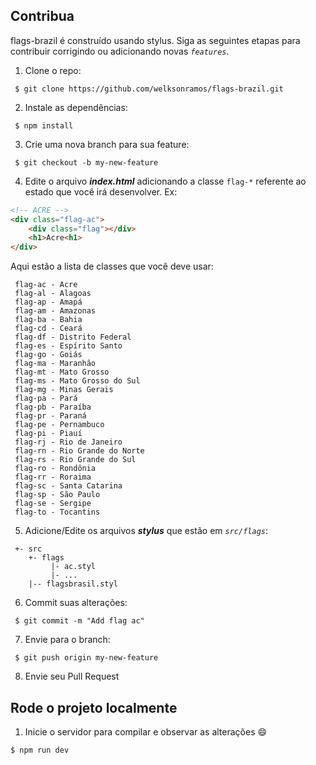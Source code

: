 ## Contribua

flags-brazil é construído usando stylus. Siga as seguintes etapas para contribuir corrigindo ou adicionando novas _`features`_.

1. Clone o repo:
 ```
  $ git clone https://github.com/welksonramos/flags-brazil.git
 ```

2. Instale as dependências:
 ```
  $ npm install
 ```

3. Crie uma nova branch para sua feature:
 ```
  $ git checkout -b my-new-feature
 ```

4. Edite o arquivo **_index.html_** adicionando a classe `flag-*` referente ao estado que você irá desenvolver.
  Ex:
  ```html
  <!-- ACRE -->
  <div class="flag-ac">
	  <div class="flag"></div>
	  <h1>Acre<h1>
  </div>
  ```
  Aqui estão a lista de classes que você deve usar:
 ```
  flag-ac - Acre
  flag-al - Alagoas
  flag-ap - Amapá
  flag-am - Amazonas
  flag-ba - Bahia
  flag-cd - Ceará
  flag-df - Distrito Federal
  flag-es - Espírito Santo
  flag-go - Goiás
  flag-ma - Maranhão
  flag-mt - Mato Grosso
  flag-ms - Mato Grosso do Sul
  flag-mg - Minas Gerais
  flag-pa - Pará
  flag-pb - Paraíba
  flag-pr - Paraná
  flag-pe - Pernambuco
  flag-pi - Piauí
  flag-rj - Rio de Janeiro
  flag-rn - Rio Grande do Norte
  flag-rs - Rio Grande do Sul
  flag-ro - Rondônia
  flag-rr - Roraima
  flag-sc - Santa Catarina
  flag-sp - São Paulo
  flag-se - Sergipe
  flag-to - Tocantins
  ```

5. Adicione/Edite os arquivos **_stylus_** que estão em _`src/flags`_:
 ```
  +- src
     +- flags
    	  |- ac.styl
    	  |- ...
     |-- flagsbrasil.styl
 ```

6. Commit suas alterações:
 
 ```
  $ git commit -m "Add flag ac"
 ```

7. Envie para o branch:
 
 ```
  $ git push origin my-new-feature
 ```
8. Envie seu Pull Request

## Rode o projeto localmente

1. Inicie o servidor para compilar e observar as alterações :smile:
```
$ npm run dev
```
